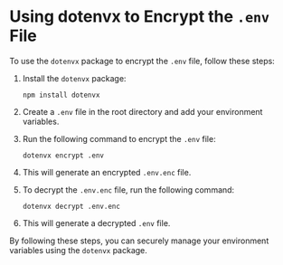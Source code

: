 # Using dotenvx to Encrypt the `.env` File

To use the `dotenvx` package to encrypt the `.env` file, follow these steps:

1. Install the `dotenvx` package:
   ```
   npm install dotenvx
   ```

2. Create a `.env` file in the root directory and add your environment variables.

3. Run the following command to encrypt the `.env` file:
   ```
   dotenvx encrypt .env
   ```

4. This will generate an encrypted `.env.enc` file.

5. To decrypt the `.env.enc` file, run the following command:
   ```
   dotenvx decrypt .env.enc
   ```

6. This will generate a decrypted `.env` file.

By following these steps, you can securely manage your environment variables using the `dotenvx` package.
